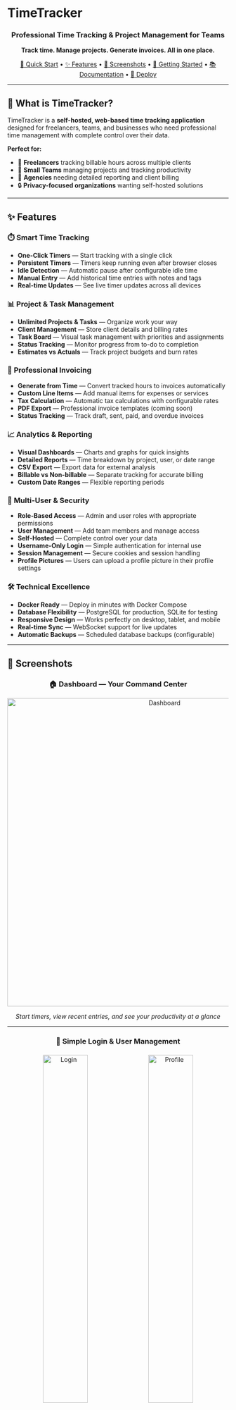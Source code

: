 # TimeTracker

<div align="center">

### Professional Time Tracking & Project Management for Teams

**Track time. Manage projects. Generate invoices. All in one place.**

[🚀 Quick Start](#-quick-start) • [✨ Features](#-features) • [📸 Screenshots](#-screenshots) • [📖 Getting Started](docs/GETTING_STARTED.md) • [📚 Documentation](docs/) • [🐳 Deploy](#-deployment)

---

</div>

## 🎯 What is TimeTracker?

TimeTracker is a **self-hosted, web-based time tracking application** designed for freelancers, teams, and businesses who need professional time management with complete control over their data.

**Perfect for:**
- 💼 **Freelancers** tracking billable hours across multiple clients
- 👥 **Small Teams** managing projects and tracking productivity
- 🏢 **Agencies** needing detailed reporting and client billing
- 🔒 **Privacy-focused organizations** wanting self-hosted solutions

---

## ✨ Features

### ⏱️ **Smart Time Tracking**
- **One-Click Timers** — Start tracking with a single click
- **Persistent Timers** — Timers keep running even after browser closes
- **Idle Detection** — Automatic pause after configurable idle time
- **Manual Entry** — Add historical time entries with notes and tags
- **Real-time Updates** — See live timer updates across all devices

### 📊 **Project & Task Management**
- **Unlimited Projects & Tasks** — Organize work your way
- **Client Management** — Store client details and billing rates
- **Task Board** — Visual task management with priorities and assignments
- **Status Tracking** — Monitor progress from to-do to completion
- **Estimates vs Actuals** — Track project budgets and burn rates

### 🧾 **Professional Invoicing**
- **Generate from Time** — Convert tracked hours to invoices automatically
- **Custom Line Items** — Add manual items for expenses or services
- **Tax Calculation** — Automatic tax calculations with configurable rates
- **PDF Export** — Professional invoice templates (coming soon)
- **Status Tracking** — Track draft, sent, paid, and overdue invoices

### 📈 **Analytics & Reporting**
- **Visual Dashboards** — Charts and graphs for quick insights
- **Detailed Reports** — Time breakdown by project, user, or date range
- **CSV Export** — Export data for external analysis
- **Billable vs Non-billable** — Separate tracking for accurate billing
- **Custom Date Ranges** — Flexible reporting periods

### 🔐 **Multi-User & Security**
- **Role-Based Access** — Admin and user roles with appropriate permissions
- **User Management** — Add team members and manage access
- **Self-Hosted** — Complete control over your data
- **Username-Only Login** — Simple authentication for internal use
- **Session Management** — Secure cookies and session handling
 - **Profile Pictures** — Users can upload a profile picture in their profile settings

### 🛠️ **Technical Excellence**
- **Docker Ready** — Deploy in minutes with Docker Compose
- **Database Flexibility** — PostgreSQL for production, SQLite for testing
- **Responsive Design** — Works perfectly on desktop, tablet, and mobile
- **Real-time Sync** — WebSocket support for live updates
- **Automatic Backups** — Scheduled database backups (configurable)

---

## 📸 Screenshots

<div align="center">

### 🏠 Dashboard — Your Command Center
<img src="assets/screenshots/Dashboard.png" alt="Dashboard" width="700">

*Start timers, view recent entries, and see your productivity at a glance*

---

### 🔐 Simple Login & User Management
<div>
  <img src="assets/screenshots/Login.png" alt="Login" width="45%" style="display: inline-block; margin: 5px;">
  <img src="assets/screenshots/Profile.png" alt="Profile" width="45%" style="display: inline-block; margin: 5px;">
</div>

*Simple username-based authentication and customizable user profiles with avatar support*

---

### 📁 Projects & Tasks — Stay Organized
<div>
  <img src="assets/screenshots/Projects.png" alt="Projects" width="45%" style="display: inline-block; margin: 5px;">
  <img src="assets/screenshots/Tasks.png" alt="Tasks" width="45%" style="display: inline-block; margin: 5px;">
</div>

*Manage multiple projects and break them down into actionable tasks*

---

### 📋 Kanban Board — Visual Task Management
<img src="assets/screenshots/Kanban.png" alt="Kanban Board" width="700">

*Drag-and-drop task management with customizable columns and visual workflow*

---

### ⏱️ Time Tracking — Flexible & Powerful
<div>
  <img src="assets/screenshots/LogTime.png" alt="Log Time" width="45%" style="display: inline-block; margin: 5px;">
  <img src="assets/screenshots/TimeEntryTemplates.png" alt="Time Entry Templates" width="45%" style="display: inline-block; margin: 5px;">
</div>

*Manual time entry and reusable templates for faster logging*

---

### 🧾 Invoicing & Clients — Professional Billing
<div>
  <img src="assets/screenshots/Invoices.png" alt="Invoices" width="45%" style="display: inline-block; margin: 5px;">
  <img src="assets/screenshots/Clients.png" alt="Client Management" width="45%" style="display: inline-block; margin: 5px;">
</div>

*Generate invoices from tracked time and manage client relationships*

---

### 📊 Reports & Analytics — Data-Driven Insights
<div>
  <img src="assets/screenshots/Reports.png" alt="Reports" width="45%" style="display: inline-block; margin: 5px;">
  <img src="assets/screenshots/UserReports.png" alt="User Reports" width="45%" style="display: inline-block; margin: 5px;">
</div>

*Comprehensive reporting and user analytics for informed decisions*

---

### 🛠️ Admin Dashboard — Complete Control
<img src="assets/screenshots/AdminDashboard.png" alt="Admin Dashboard" width="700">

*Manage users, configure settings, and monitor system health*

---

### 🎯 Easy Creation — Streamlined Workflows
<div>
  <img src="assets/screenshots/CreateProject.png" alt="Create Project" width="30%" style="display: inline-block; margin: 5px;">
  <img src="assets/screenshots/CreateTask.png" alt="Create Task" width="30%" style="display: inline-block; margin: 5px;">
  <img src="assets/screenshots/CreateClient.png" alt="Create Client" width="30%" style="display: inline-block; margin: 5px;">
</div>

*Simple, intuitive forms for creating projects, tasks, and clients*

</div>

---

## 🚀 Quick Start

### Docker (Recommended)

Get TimeTracker running in under 2 minutes:

```bash
# Clone the repository
git clone https://github.com/drytrix/TimeTracker.git
cd TimeTracker

# Create your .env from the template and set SECRET_KEY and TZ
cp env.example .env
# Edit .env and set a strong SECRET_KEY (python -c "import secrets; print(secrets.token_hex(32))")

# Start with Docker Compose (HTTPS via nginx)
docker-compose up -d

# Access at https://localhost (self-signed cert)

# Prefer plain HTTP on port 8080?
# Use the example compose that publishes the app directly:
# docker-compose -f docker-compose.example.yml up -d
# Access at http://localhost:8080
```

See the full Docker Compose setup guide: [`docs/DOCKER_COMPOSE_SETUP.md`](docs/DOCKER_COMPOSE_SETUP.md)

**First login creates the admin account** — just enter your username!

### Quick Test with SQLite

Want to try it out without setting up a database?

```bash
docker-compose -f docker-compose.local-test.yml up --build
```

No configuration needed — perfect for testing!

---

## 💡 Use Cases

### For Freelancers
Track time across multiple client projects, generate professional invoices, and understand where your time goes. TimeTracker helps you bill accurately and identify your most profitable clients.

### For Teams
Assign tasks, track team productivity, and generate reports for stakeholders. See who's working on what, identify bottlenecks, and optimize team performance.

### For Agencies
Manage multiple clients and projects simultaneously. Track billable hours, generate client invoices, and analyze project profitability — all in one place.

### For Personal Projects
Even if you're not billing anyone, understanding where your time goes is valuable. Track personal projects, hobbies, and learning activities to optimize your time.

---

## 🌟 Why TimeTracker?

| Feature | TimeTracker | Traditional Time Trackers |
|---------|-------------|---------------------------|
| **Self-Hosted** | ✅ Complete data control | ❌ Cloud-only, subscription fees |
| **Open Source** | ✅ Free to use & modify | ❌ Proprietary, locked features |
| **Persistent Timers** | ✅ Runs server-side | ❌ Browser-dependent |
| **Docker Ready** | ✅ Deploy anywhere | ⚠️ Complex setup |
| **Invoicing Built-in** | ✅ Track to bill workflow | ❌ Requires integration |
| **No User Limits** | ✅ Unlimited users | ❌ Per-user pricing |

---

## 📚 Documentation

Comprehensive documentation is available in the [`docs/`](docs/) directory:

### Getting Started
- **[📖 Getting Started Guide](docs/GETTING_STARTED.md)** — Complete beginner's guide (⭐ Start here!)
- **[Installation Guide](docs/DOCKER_PUBLIC_SETUP.md)** — Detailed setup instructions
- **[Requirements](docs/REQUIREMENTS.md)** — System requirements and dependencies
- **[Troubleshooting](docs/DOCKER_STARTUP_TROUBLESHOOTING.md)** — Common issues and solutions
- **[CSRF Token Issues](CSRF_TROUBLESHOOTING.md)** — Fix "CSRF token missing or invalid" errors
- **[CSRF IP Access Fix](CSRF_IP_ACCESS_FIX.md)** — 🔥 Fix cookies not working when accessing via IP address
- **[HTTPS Auto-Setup](README_HTTPS_AUTO.md)** — 🚀 Automatic HTTPS at startup (one command!)
- **[HTTPS Manual Setup (mkcert)](README_HTTPS.md)** — 🔒 Manual HTTPS with no certificate warnings

### Features
- **[Task Management](docs/TASK_MANAGEMENT_README.md)** — Break projects into manageable tasks
- **[Invoice System](docs/INVOICE_FEATURE_README.md)** — Generate professional invoices
- **[Client Management](docs/CLIENT_MANAGEMENT_README.md)** — Manage client relationships
- **[Calendar Features](docs/CALENDAR_FEATURES_README.md)** — Calendar and bulk entry features
- **[Command Palette](docs/COMMAND_PALETTE_USAGE.md)** — Keyboard shortcuts for power users

### Technical Documentation
- **[Project Structure](docs/PROJECT_STRUCTURE.md)** — Codebase architecture
- **[Database Migrations](migrations/README.md)** — Database schema management
- **[Version Management](docs/VERSION_MANAGEMENT.md)** — Release and versioning
- **[CSRF Configuration](docs/CSRF_CONFIGURATION.md)** — Security and CSRF token setup for Docker
- **[CI/CD Documentation](docs/cicd/)** — Continuous integration setup

### Contributing
- **[Contributing Guidelines](docs/CONTRIBUTING.md)** — How to contribute
- **[Code of Conduct](docs/CODE_OF_CONDUCT.md)** — Community standards

---

## 🐳 Deployment

### Local Development
```bash
docker-compose up -d
```

### Production with PostgreSQL
```bash
# Configure your .env file
cp env.example .env
# Edit .env with production settings (set SECRET_KEY, TZ, DB credentials)

# Start with production compose (published image)
docker-compose -f docker-compose.remote.yml up -d
```

> **⚠️ Security Note:** Always set a unique `SECRET_KEY` in production! See [CSRF Configuration](docs/CSRF_CONFIGURATION.md) for details.

### Raspberry Pi
TimeTracker runs perfectly on Raspberry Pi 4 (2GB+):
```bash
# Same commands work on ARM architecture
docker-compose up -d
```

**📖 See [Deployment Guide](docs/DOCKER_PUBLIC_SETUP.md) for detailed instructions**

---

## 🔧 Configuration

TimeTracker is highly configurable through environment variables. For a comprehensive list and recommended values, see:

- [`docs/DOCKER_COMPOSE_SETUP.md`](docs/DOCKER_COMPOSE_SETUP.md)
- [`env.example`](env.example)

Common settings:

```bash
# Timezone and locale
TZ=America/New_York
CURRENCY=USD

# Timer behavior
SINGLE_ACTIVE_TIMER=true
IDLE_TIMEOUT_MINUTES=30
ROUNDING_MINUTES=1

# User management
ADMIN_USERNAMES=admin,manager
ALLOW_SELF_REGISTER=false

# Security (production)
SECRET_KEY=your-secure-random-key
SESSION_COOKIE_SECURE=true
```

---

## 📊 Analytics & Telemetry

TimeTracker includes **optional** analytics and monitoring features to help improve the application and understand how it's being used. All analytics features are:

- ✅ **Disabled by default** — You must explicitly opt-in
- ✅ **Privacy-first** — No personally identifiable information (PII) is collected
- ✅ **Self-hostable** — Run your own analytics infrastructure
- ✅ **Transparent** — All data collection is documented

### What We Collect (When Enabled)

#### 1. **Structured Logs** (Always On, Local Only)
- Request logs and error messages stored **locally** in `logs/app.jsonl`
- Used for troubleshooting and debugging
- **Never leaves your server**

#### 2. **Prometheus Metrics** (Always On, Self-Hosted)
- Request counts, latency, and performance metrics
- Exposed at `/metrics` endpoint for your Prometheus server
- **Stays on your infrastructure**

#### 3. **Error Monitoring** (Optional - Sentry)
- Captures uncaught exceptions and performance issues
- Helps identify and fix bugs quickly
- **Opt-in:** Set `SENTRY_DSN` environment variable

#### 4. **Product Analytics** (Optional - PostHog)
- Tracks feature usage and user behavior patterns with advanced features:
  - **Person Properties**: Role, auth method, login history
  - **Feature Flags**: Gradual rollouts, A/B testing, kill switches
  - **Group Analytics**: Segment by version, platform, deployment
  - **Rich Context**: Browser, device, environment on every event
- **Opt-in:** Set `POSTHOG_API_KEY` environment variable
- See [POSTHOG_ADVANCED_FEATURES.md](POSTHOG_ADVANCED_FEATURES.md) for complete guide

#### 5. **Installation Telemetry** (Optional, Anonymous)
- Sends anonymous installation data via PostHog with:
  - Anonymized fingerprint (SHA-256 hash, cannot be reversed)
  - Application version
  - Platform information
- **No PII:** No IP addresses, usernames, or business data
- **Opt-in:** Set `ENABLE_TELEMETRY=true` and `POSTHOG_API_KEY` environment variables

### How to Enable Analytics

```bash
# Enable Sentry error monitoring (optional)
SENTRY_DSN=https://your-sentry-dsn@sentry.io/project-id
SENTRY_TRACES_RATE=0.1  # 10% sampling for performance traces

# Enable PostHog product analytics (optional)
POSTHOG_API_KEY=your-posthog-api-key
POSTHOG_HOST=https://app.posthog.com

# Enable anonymous telemetry (optional, uses PostHog)
ENABLE_TELEMETRY=true
TELE_SALT=your-unique-salt
APP_VERSION=1.0.0
```

### Self-Hosting Analytics

You can self-host all analytics services for complete control:

```bash
# Use docker-compose with monitoring profile
docker-compose --profile monitoring up -d
```

This starts:
- **Prometheus** — Metrics collection and storage
- **Grafana** — Visualization dashboards
- **Loki** (optional) — Log aggregation
- **Promtail** (optional) — Log shipping

### Privacy & Data Protection

> **Telemetry**: TimeTracker can optionally send anonymized usage data to help improve the product (errors, feature usage, install counts). All telemetry is **opt-in**. No personal data is collected. To disable telemetry, set `ENABLE_TELEMETRY=false` or simply don't set the environment variable (disabled by default).

**What we DON'T collect:**
- ❌ Email addresses or usernames
- ❌ IP addresses
- ❌ Project names or descriptions
- ❌ Time entry notes or client data
- ❌ Any personally identifiable information (PII)

**Your rights:**
- 📥 **Access**: View all collected data
- ✏️ **Rectify**: Correct inaccurate data
- 🗑️ **Erase**: Delete your data at any time
- 📤 **Export**: Export your data in standard formats

**📖 See [Privacy Policy](docs/privacy.md) for complete details**  
**📖 See [Analytics Documentation](docs/analytics.md) for configuration**  
**📖 See [Events Schema](docs/events.md) for tracked events**

---

## 🛣️ Roadmap

### Planned Features
- 📄 **PDF Invoice Templates** — Professional PDF generation
- 📧 **Email Integration** — Send invoices to clients
- 📱 **Progressive Web App** — Install as mobile app
- 🔄 **Recurring Invoices** — Automate recurring billing
- 🎨 **Custom Themes** — Personalize your interface
- 🔌 **API Extensions** — RESTful API for integrations
- 📊 **Advanced Analytics** — More charts and insights

### Recently Added
- ✅ **Invoice Generation** — Complete invoicing system
- ✅ **Task Management** — Full task tracking and management
- ✅ **Command Palette** — Keyboard-driven navigation
- ✅ **Calendar View** — Visual time entry calendar
- ✅ **Bulk Operations** — Bulk time entry creation

---

## 🤝 Contributing

We welcome contributions! Whether it's:

- 🐛 **Bug Reports** — Help us identify issues
- 💡 **Feature Requests** — Share your ideas
- 📝 **Documentation** — Improve our docs
- 💻 **Code Contributions** — Submit pull requests

**📖 See [Contributing Guidelines](docs/CONTRIBUTING.md) to get started**

---

## 📄 License

TimeTracker is licensed under the **GNU General Public License v3.0**.

This means you can:
- ✅ Use it commercially
- ✅ Modify and adapt it
- ✅ Distribute it
- ✅ Use it privately

**See [LICENSE](LICENSE) for full details**

---

## 🆘 Support

- 📖 **Documentation**: Check the [`docs/`](docs/) directory
- 🐛 **Bug Reports**: [Open an issue](https://github.com/drytrix/TimeTracker/issues)
- 💬 **Discussions**: [GitHub Discussions](https://github.com/drytrix/TimeTracker/discussions)
- 📧 **Contact**: [Create an issue](https://github.com/drytrix/TimeTracker/issues) for support

---

## ⭐ Star Us!

If TimeTracker helps you track your time better, consider giving us a star on GitHub! It helps others discover the project.

<div align="center">

**[⭐ Star on GitHub](https://github.com/drytrix/TimeTracker)**

---

**Built with ❤️ for the time-tracking community**

</div>
